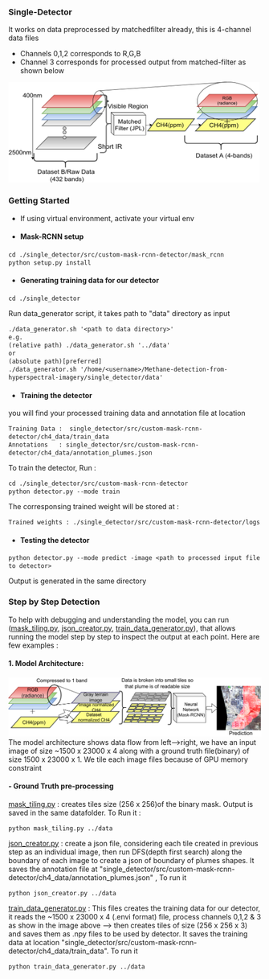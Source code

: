 ### Single-Detector
It works on data preprocessed by matchedfilter already, this is 4-channel data files
- Channels 0,1,2 corresponds to R,G,B
- Channel 3 corresponds for processed output from matched-filter as shown below
<img src="./.readme_files/dataset_description.png" width="500" height="200">

### Getting Started
- If using virtual environment, activate your virtual env
- #### Mask-RCNN setup 
```
cd ./single_detector/src/custom-mask-rcnn-detector/mask_rcnn
python setup.py install
```
- #### Generating training data for our detector
```
cd ./single_detector
```
Run data_generator script, it takes path to "data" directory as input
```
./data_generator.sh '<path to data directory>'
e.g. 
(relative path) ./data_generator.sh '../data' 
or
(absolute path)[preferred]
./data_generator.sh '/home/<username>/Methane-detection-from-hyperspectral-imagery/single_detector/data'
```
- #### Training the detector
you will find your processed training data and annotation file at location 
```
Training Data :  single_detector/src/custom-mask-rcnn-detector/ch4_data/train_data
Annotations   : single_detector/src/custom-mask-rcnn-detector/ch4_data/annotation_plumes.json
```
To train the detector, Run :
```
cd ./single_detector/src/custom-mask-rcnn-detector
python detector.py --mode train
```
The corresponsing trained weight will be stored at :
```
Trained weights : ./single_detector/src/custom-mask-rcnn-detector/logs
```
- #### Testing the detector
```
python detector.py --mode predict -image <path to processed input file to detector>
```
Output is generated in the same directory

### Step by Step Detection
To help with debugging and understanding the model, you can run ([mask_tiling.py](https://github.com/satish1901/Methane-detection-from-hyperspectral-imagery/blob/master/single_detector/annotation_tool/mask_tiling.py), [json_creator.py](https://github.com/satish1901/Methane-detection-from-hyperspectral-imagery/blob/master/single_detector/annotation_tool/json_creator.py), [train_data_generator.py](https://github.com/satish1901/Methane-detection-from-hyperspectral-imagery/blob/master/single_detector/annotation_tool/train_data_generator.py)), that allows running the model step by step to inspect the output at each point. Here are few examples :

#### 1. Model Architecture:
<img src="./.readme_files/single_detector.png" width="700">
The model architecture shows data flow from left-->right, we have an input image of size ~1500 x 23000 x 4 along with a ground truth file(binary) of size 1500 x 23000 x 1. We tile each image files because of GPU memory constraint

#### - Ground Truth pre-processing 
[mask_tiling.py](https://github.com/satish1901/Methane-detection-from-hyperspectral-imagery/blob/master/single_detector/annotation_tool/mask_tiling.py) : creates tiles size (256 x 256)of the binary mask. Output is saved in the same datafolder. To Run it :
```
python mask_tiling.py ../data
```
[json_creator.py](https://github.com/satish1901/Methane-detection-from-hyperspectral-imagery/blob/master/single_detector/annotation_tool/json_creator.py) : create a json file, considering each tile created in previous step as an individual image, then run DFS(depth first search) along the boundary of each image to create a json of boundary of plumes shapes. It saves the annotation file at "single_detector/src/custom-mask-rcnn-detector/ch4_data/annotation_plumes.json" , To run it
```
python json_creator.py ../data

```
[train_data_generator.py](https://github.com/satish1901/Methane-detection-from-hyperspectral-imagery/blob/master/single_detector/annotation_tool/train_data_generator.py) : This files creates the training data for our detector, it reads the ~1500 x 23000 x 4 (.envi format) file, process channels 0,1,2 & 3 as show in the image above --> then creates tiles of size (256 x 256 x 3) and saves them as .npy files to be used by detector. It saves the training data at location "single_detector/src/custom-mask-rcnn-detector/ch4_data/train_data". To run it
```
python train_data_generator.py ../data
```
